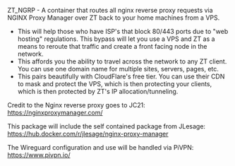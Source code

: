 ZT_NGRP - A container that routes all nginx reverse proxy requests via NGINX Proxy Manager over ZT back to your home machines from a VPS.

* This will help those who have ISP's that block 80/443 ports due to "web hosting" regulations. This bypass will let you use a VPS and ZT as a means to reroute that traffic and create a front facing node in the network.
* This affords you the ability to travel across the network to any ZT client. You can use one domain name for multiple sites, servers, pages, etc.
* This pairs beautifully with CloudFlare's free tier. You can use their CDN to mask and protect the VPS, which is then protecting your clients, which is then protected by ZT's IP allocation/tunneling.

Credit to the Nginx reverse proxy goes to JC21: https://nginxproxymanager.com/

This package will include the self contained package from JLesage: https://hub.docker.com/r/jlesage/nginx-proxy-manager

The Wireguard configuration and use will be handled via PiVPN: https://www.pivpn.io/

